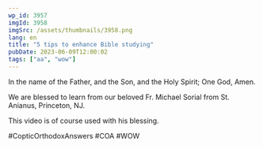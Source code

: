 ```yaml
---
wp_id: 3957
imgId: 3958
imgSrc: /assets/thumbnails/3958.png
lang: en
title: "5 tips to enhance Bible studying"
pubDate: 2023-06-09T12:00:02
tags: ["aa", "wow"]
---
```

<!-- page: 6 -->

<p>In the name of the Father, and the Son, and the Holy Spirit; One God, Amen.</p>
<p>We are blessed to learn from our beloved Fr. Michael Sorial from St. Anianus, Princeton, NJ.</p>
<p>This video is of course used with his blessing.</p>
<p>#CopticOrthodoxAnswers​ #COA​ #WOW​</p>
